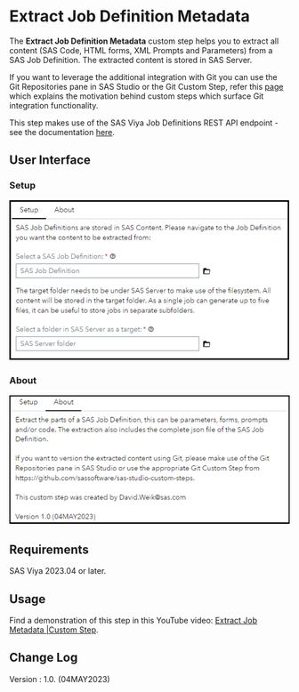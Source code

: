 # Extract Job Definition Metadata

The **Extract Job Definition Metadata** custom step helps you to extract all content (SAS Code, HTML forms, XML Prompts and Parameters) from a SAS Job Definition. The extracted content is stored in SAS Server.

If you want to leverage the additional integration with Git you can use the Git Repositories pane in SAS Studio or the Git Custom Step, refer this [page](https://github.com/sassoftware/sas-studio-custom-steps/blob/main/Git%20-%20Clone%20Git%20Repo/Overview%20of%20Git-related%20Custom%20Steps.md) which explains the motivation behind custom steps which surface Git integration functionality.

This step makes use of the SAS Viya Job Definitions REST API endpoint - see the documentation [here](https://developer.sas.com/apis/rest/Compute/#job-definitions).

## User Interface

### Setup
![Setup](./img/Extract-Job-Definition-Metadata-Setup.png)

### About

![About](./img/Extract-Job-Definition-Metadata-About.png)

## Requirements

SAS Viya 2023.04 or later.

## Usage

Find a demonstration of this step in this YouTube video: [Extract Job Metadata |Custom Step](https://youtu.be/8c-LAu8zArM).

## Change Log
Version : 1.0.   (04MAY2023)

